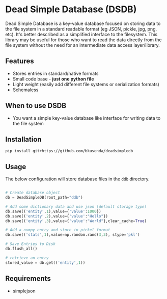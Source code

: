 # Dead Simple Database (DSDB)

Dead Simple Database is a key-value database focused on storing data to the file system in a standard readable format (eg JSON, pickle, jpg, png, etc).  It's better described as a simplified interface to the filesystem.  This library may be useful for those who want to read the data directly from the file system without the need for an intermediate data access layer/library.

## Features

- Stores entries in standard/native formats
- Small code base - **just one python file**
- Light weight (easily add different file systems or serialization formats)
- Schemaless

## When to use DSDB

- You want a simple key-value database like interface for writing data to the file system

## Installation

```
pip install git+https://github.com/bkusenda/deadsimpledb
```

## Usage

The below configuration will store database files in the ```ddb``` directory.

```python

# Create database object
db = DeadSimpleDB(root_path="ddb")

# Add some dictionary data and use json (default storage type)
db.save(('entity',1),value={'value':1000})
db.save(('entity',2),value={'value':"Hello"})
db.save(('entity',3),value={'value':"World"},clear_cache=True)

# Add a numpy entry and store in pickel format
db.save(('stats',1),value=np.random.rand(3,3), stype='pkl')

# Save Entries to Disk
db.flush_all()

# retrieve an entry
stored_value = db.get(('entity',1))
```

## Requirements

- simplejson
